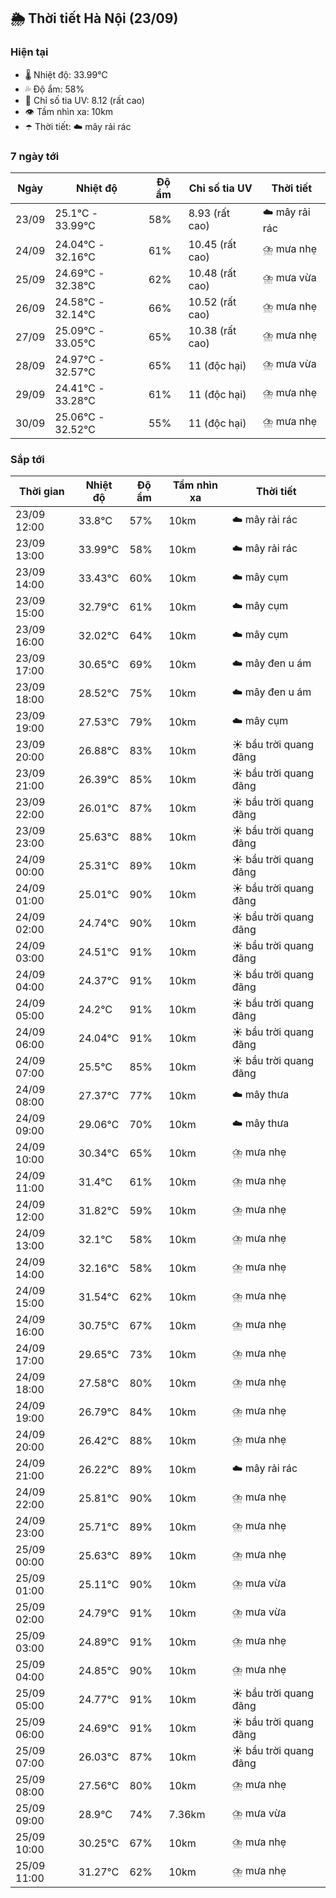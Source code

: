 ## 🌦️ Thời tiết Hà Nội (23/09)

### Hiện tại

- 🌡️ Nhiệt độ: 33.99℃
- 💦 Độ ẩm: 58%
- 🌟 Chỉ số tia UV: 8.12 (rất cao)
- 👁️ Tầm nhìn xa: 10km
- ☂️ Thời tiết: ☁️ mây rải rác

### 7 ngày tới

| Ngày | Nhiệt độ | Độ ẩm | Chỉ số tia UV | Thời tiết |
| --- | --- | --- | --- | --- |
| 23/09 | 25.1℃ - 33.99℃ | 58% | 8.93 (rất cao) | ☁️ mây rải rác |
| 24/09 | 24.04℃ - 32.16℃ | 61% | 10.45 (rất cao) | ⛈️ mưa nhẹ |
| 25/09 | 24.69℃ - 32.38℃ | 62% | 10.48 (rất cao) | ⛈️ mưa vừa |
| 26/09 | 24.58℃ - 32.14℃ | 66% | 10.52 (rất cao) | ⛈️ mưa nhẹ |
| 27/09 | 25.09℃ - 33.05℃ | 65% | 10.38 (rất cao) | ⛈️ mưa nhẹ |
| 28/09 | 24.97℃ - 32.57℃ | 65% | 11 (độc hại) | ⛈️ mưa vừa |
| 29/09 | 24.41℃ - 33.28℃ | 61% | 11 (độc hại) | ⛈️ mưa nhẹ |
| 30/09 | 25.06℃ - 32.52℃ | 55% | 11 (độc hại) | ⛈️ mưa nhẹ |

### Sắp tới

| Thời gian | Nhiệt độ | Độ ẩm | Tầm nhìn xa | Thời tiết |
| --- | --- | --- | --- | --- |
| 23/09 12:00 | 33.8℃ | 57% | 10km | ☁️ mây rải rác |
| 23/09 13:00 | 33.99℃ | 58% | 10km | ☁️ mây rải rác |
| 23/09 14:00 | 33.43℃ | 60% | 10km | ☁️ mây cụm |
| 23/09 15:00 | 32.79℃ | 61% | 10km | ☁️ mây cụm |
| 23/09 16:00 | 32.02℃ | 64% | 10km | ☁️ mây cụm |
| 23/09 17:00 | 30.65℃ | 69% | 10km | ☁️ mây đen u ám |
| 23/09 18:00 | 28.52℃ | 75% | 10km | ☁️ mây đen u ám |
| 23/09 19:00 | 27.53℃ | 79% | 10km | ☁️ mây cụm |
| 23/09 20:00 | 26.88℃ | 83% | 10km | ☀️ bầu trời quang đãng |
| 23/09 21:00 | 26.39℃ | 85% | 10km | ☀️ bầu trời quang đãng |
| 23/09 22:00 | 26.01℃ | 87% | 10km | ☀️ bầu trời quang đãng |
| 23/09 23:00 | 25.63℃ | 88% | 10km | ☀️ bầu trời quang đãng |
| 24/09 00:00 | 25.31℃ | 89% | 10km | ☀️ bầu trời quang đãng |
| 24/09 01:00 | 25.01℃ | 90% | 10km | ☀️ bầu trời quang đãng |
| 24/09 02:00 | 24.74℃ | 90% | 10km | ☀️ bầu trời quang đãng |
| 24/09 03:00 | 24.51℃ | 91% | 10km | ☀️ bầu trời quang đãng |
| 24/09 04:00 | 24.37℃ | 91% | 10km | ☀️ bầu trời quang đãng |
| 24/09 05:00 | 24.2℃ | 91% | 10km | ☀️ bầu trời quang đãng |
| 24/09 06:00 | 24.04℃ | 91% | 10km | ☀️ bầu trời quang đãng |
| 24/09 07:00 | 25.5℃ | 85% | 10km | ☀️ bầu trời quang đãng |
| 24/09 08:00 | 27.37℃ | 77% | 10km | ☁️ mây thưa |
| 24/09 09:00 | 29.06℃ | 70% | 10km | ☁️ mây thưa |
| 24/09 10:00 | 30.34℃ | 65% | 10km | ⛈️ mưa nhẹ |
| 24/09 11:00 | 31.4℃ | 61% | 10km | ⛈️ mưa nhẹ |
| 24/09 12:00 | 31.82℃ | 59% | 10km | ⛈️ mưa nhẹ |
| 24/09 13:00 | 32.1℃ | 58% | 10km | ⛈️ mưa nhẹ |
| 24/09 14:00 | 32.16℃ | 58% | 10km | ⛈️ mưa nhẹ |
| 24/09 15:00 | 31.54℃ | 62% | 10km | ⛈️ mưa nhẹ |
| 24/09 16:00 | 30.75℃ | 67% | 10km | ⛈️ mưa nhẹ |
| 24/09 17:00 | 29.65℃ | 73% | 10km | ⛈️ mưa nhẹ |
| 24/09 18:00 | 27.58℃ | 80% | 10km | ⛈️ mưa nhẹ |
| 24/09 19:00 | 26.79℃ | 84% | 10km | ⛈️ mưa nhẹ |
| 24/09 20:00 | 26.42℃ | 88% | 10km | ⛈️ mưa nhẹ |
| 24/09 21:00 | 26.22℃ | 89% | 10km | ☁️ mây rải rác |
| 24/09 22:00 | 25.81℃ | 90% | 10km | ⛈️ mưa nhẹ |
| 24/09 23:00 | 25.71℃ | 89% | 10km | ⛈️ mưa nhẹ |
| 25/09 00:00 | 25.63℃ | 89% | 10km | ⛈️ mưa nhẹ |
| 25/09 01:00 | 25.11℃ | 90% | 10km | ⛈️ mưa vừa |
| 25/09 02:00 | 24.79℃ | 91% | 10km | ⛈️ mưa vừa |
| 25/09 03:00 | 24.89℃ | 91% | 10km | ⛈️ mưa nhẹ |
| 25/09 04:00 | 24.85℃ | 90% | 10km | ⛈️ mưa nhẹ |
| 25/09 05:00 | 24.77℃ | 91% | 10km | ☀️ bầu trời quang đãng |
| 25/09 06:00 | 24.69℃ | 91% | 10km | ☀️ bầu trời quang đãng |
| 25/09 07:00 | 26.03℃ | 87% | 10km | ☀️ bầu trời quang đãng |
| 25/09 08:00 | 27.56℃ | 80% | 10km | ⛈️ mưa nhẹ |
| 25/09 09:00 | 28.9℃ | 74% | 7.36km | ⛈️ mưa vừa |
| 25/09 10:00 | 30.25℃ | 67% | 10km | ⛈️ mưa nhẹ |
| 25/09 11:00 | 31.27℃ | 62% | 10km | ⛈️ mưa nhẹ |
